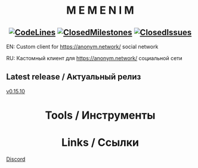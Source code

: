 # <div align="center">**M E M E N I M**</div>

## <div align="center">[![CodeLines](https://tokei.rs/b1/github/MEMENIM-Project/Memenim?category=code)](https://github.com/MEMENIM-Project/Memenim) [![ClosedMilestones](https://img.shields.io/github/milestones/closed/MEMENIM-Project/Memenim?style=flat)](https://github.com/MEMENIM-Project/Memenim/milestones?state=closed) [![ClosedIssues](https://img.shields.io/github/issues-closed/MEMENIM-Project/Memenim?style=flat)](https://github.com/MEMENIM-Project/Memenim/issues?q=is%3Aissue+is%3Aclosed)</div>


EN: Custom client for https://anonym.network/ social network

RU: Кастомный клиент для https://anonym.network/ социальной сети


## Latest release / Актуальный релиз

[v0.15.10](https://github.com/MEMENIM-Project/Memenim/releases/tag/v0.15.10)


# <div align="center">**Tools / Инструменты**</div>


# <div align="center">**Links / Ссылки**</div>

[Discord](https://discord.gg/yfSrUwCmZ8)



